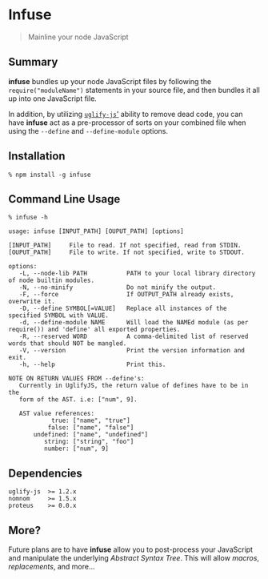 Infuse
======

> Mainline your node JavaScript


Summary
-------

**infuse** bundles up your node JavaScript files by following the `require("moduleName")` statements in your source file, and then bundles it all up into one JavaScript file.

In addition, by utilizing [`uglify-js`'](https://github.com/mishoo/UglifyJS) ability to remove dead code, you can have **infuse** act as a pre-processor of sorts on your combined file when using the `--define` and `--define-module` options.


Installation
------------

    % npm install -g infuse
    

Command Line Usage
------------------

    % infuse -h
    
    usage: infuse [INPUT_PATH] [OUPUT_PATH] [options]

    [INPUT_PATH]     File to read. If not specified, read from STDIN.
    [OUPUT_PATH]     File to write. If not specified, write to STDOUT.

    options:
       -L, --node-lib PATH           PATH to your local library directory of node builtin modules.
       -N, --no-minify               Do not minify the output.
       -F, --force                   If OUTPUT_PATH already exists, overwrite it.
       -D, --define SYMBOL[=VALUE]   Replace all instances of the specified SYMBOL with VALUE.
       -d, --define-module NAME      Will load the NAMEd module (as per require()) and 'define' all exported properties.
       -R, --reserved WORD           A comma-delimited list of reserved words that should NOT be mangled.
       -V, --version                 Print the version information and exit.
       -h, --help                    Print this.

    NOTE ON RETURN VALUES FROM --define's: 
       Currently in UglifyJS, the return value of defines have to be in the 
       form of the AST. i.e: ["num", 9].

       AST value references:
                true: ["name", "true"]
               false: ["name", "false"]
           undefined: ["name", "undefined"]
              string: ["string", "foo"]
              number: ["num", 9]


Dependencies
------------

    uglify-js  >= 1.2.x
    nomnom     >= 1.5.x
    proteus    >= 0.0.x


More?
-----

Future plans are to have **infuse** allow you to post-process your JavaScript and manipulate the underlying _Abstract Syntax Tree_. This will allow _macros_, _replacements_, and more...
